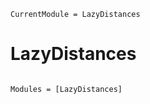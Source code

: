 ```@meta
CurrentModule = LazyDistances
```

# LazyDistances

```@index
```

```@autodocs
Modules = [LazyDistances]
```
